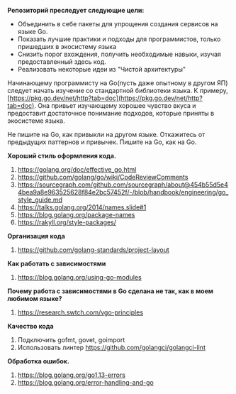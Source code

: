 **Репозиторий преследует следующие цели:**

 * Объединить в себе пакеты для упрощения
создания сервисов на языке Go. 
 * Показать лучшие практики и подходы
для программистов, только пришедших в экосистему языка
 * Снизить порог вхождения, получить необходимые навыки, изучая 
предоставленный здесь код.
* Реализовать некоторые идеи из "Чистой архитектуры"

Начинающему программисту на Go(пусть даже опытному в другом ЯП) 
следует начать изучение со стандартной библиотеки языка.
К примеру, [https://pkg.go.dev/net/http?tab=doc](https://pkg.go.dev/net/http?tab=doc).
Она привьет изучающему хорошее чувство вкуса и предоставит 
достаточное понимание подходов, которые приняты в экосистеме 
языка.

Не пишите на Go, как привыкли на другом языке. Откажитесь от 
предыдущих паттернов и привычек. Пишите на Go, как на Go.

**Хороший стиль оформления кода.**
1. https://golang.org/doc/effective_go.html
1. https://github.com/golang/go/wiki/CodeReviewComments
1. https://sourcegraph.com/github.com/sourcegraph/about@454b55d5e44bea9a8e963525628f84e2bc57452f/-/blob/handbook/engineering/go_style_guide.md
1. https://talks.golang.org/2014/names.slide#1
1. https://blog.golang.org/package-names
1. https://rakyll.org/style-packages/

**Организация кода**
1. https://github.com/golang-standards/project-layout

**Как работать с зависимостями**
1. https://blog.golang.org/using-go-modules

**Почему работа с зависимостями в Go сделана не так, как в моем любимом языке?**
1. https://research.swtch.com/vgo-principles

**Качество кода**
1. Подключить gofmt, govet, goimport
1. Использовать линтер https://github.com/golangci/golangci-lint

**Обработка ошибок.**

1. https://blog.golang.org/go1.13-errors
1. https://blog.golang.org/error-handling-and-go
